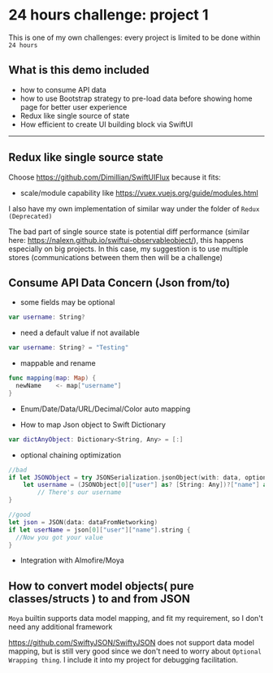 # 24 hours challenge: project 1

This is one of my own challenges: every project is limited to be done within `24 hours`

## What is this demo included

- how to consume API data
- how to use Bootstrap strategy to pre-load data before showing home page for better user experience
- Redux like single source of state
- How efficient to create UI building block via SwiftUI


--------------

## Redux like single source state

Choose https://github.com/Dimillian/SwiftUIFlux because it fits:

- scale/module capability like https://vuex.vuejs.org/guide/modules.html

I also have my own implementation of similar way under the folder of `Redux (Deprecated)`

The bad part of single source state is potential diff performance (similar here: https://nalexn.github.io/swiftui-observableobject/), this happens especially on big projects. In this case, my suggestion is to use multiple stores (communications between them then will be a challenge)

## Consume API Data Concern (Json from/to)

- some fields may be optional

```swift
var username: String?
```

- need a default value if not available

```swift
var username: String? = "Testing"
```

- mappable and rename

```swift
func mapping(map: Map) {
  newName    <- map["username"]
}
```

- Enum/Date/Data/URL/Decimal/Color auto mapping

- How to map Json object to Swift Dictionary

```swift
var dictAnyObject: Dictionary<String, Any> = [:]
```

- optional chaining optimization

```swift
//bad
if let JSONObject = try JSONSerialization.jsonObject(with: data, options: .allowFragments) as? [[String: Any]],
    let username = (JSONObject[0]["user"] as? [String: Any])?["name"] as? String {
        // There's our username
}

//good
let json = JSON(data: dataFromNetworking)
if let userName = json[0]["user"]["name"].string {
  //Now you got your value
}
```

- Integration with Almofire/Moya

## How to convert model objects( pure classes/structs ) to and from JSON

`Moya` builtin supports data model mapping, and fit my requirement, so I don't need any additional framework

https://github.com/SwiftyJSON/SwiftyJSON does not support data model mapping, but is still very good since we don't need to worry about `Optional Wrapping thing`. I include it into my project for debugging facilitation.
